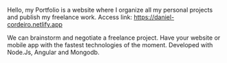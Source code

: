 Hello, my Portfolio is a website where I organize all my personal projects and publish my freelance work. Access link: https://daniel-cordeiro.netlify.app

We can brainstorm and negotiate a freelance project. Have your website or mobile app with the fastest technologies of the moment. 
Developed with Node.Js, Angular and Mongodb.
